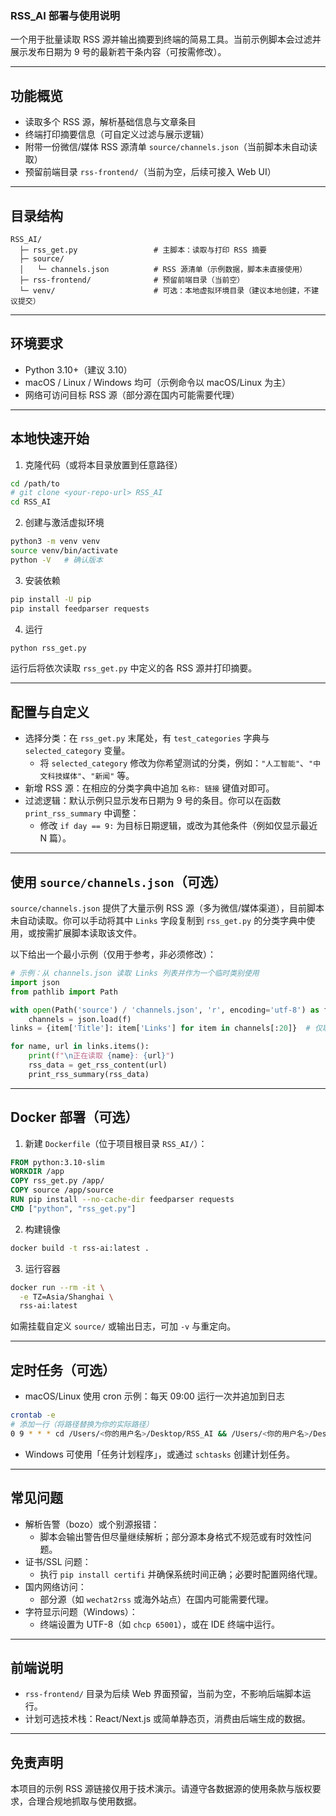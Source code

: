 ### RSS_AI 部署与使用说明

一个用于批量读取 RSS 源并输出摘要到终端的简易工具。当前示例脚本会过滤并展示发布日期为 9 号的最新若干条内容（可按需修改）。

---

## 功能概览
- 读取多个 RSS 源，解析基础信息与文章条目
- 终端打印摘要信息（可自定义过滤与展示逻辑）
- 附带一份微信/媒体 RSS 源清单 `source/channels.json`（当前脚本未自动读取）
- 预留前端目录 `rss-frontend/`（当前为空，后续可接入 Web UI）

---

## 目录结构
```text
RSS_AI/
  ├─ rss_get.py                 # 主脚本：读取与打印 RSS 摘要
  ├─ source/
  │   └─ channels.json          # RSS 源清单（示例数据，脚本未直接使用）
  ├─ rss-frontend/              # 预留前端目录（当前空）
  └─ venv/                      # 可选：本地虚拟环境目录（建议本地创建，不建议提交）
```

---

## 环境要求
- Python 3.10+（建议 3.10）
- macOS / Linux / Windows 均可（示例命令以 macOS/Linux 为主）
- 网络可访问目标 RSS 源（部分源在国内可能需要代理）

---

## 本地快速开始
1) 克隆代码（或将本目录放置到任意路径）
```bash
cd /path/to
# git clone <your-repo-url> RSS_AI
cd RSS_AI
```

2) 创建与激活虚拟环境
```bash
python3 -m venv venv
source venv/bin/activate
python -V   # 确认版本
```

3) 安装依赖
```bash
pip install -U pip
pip install feedparser requests
```

4) 运行
```bash
python rss_get.py
```
运行后将依次读取 `rss_get.py` 中定义的各 RSS 源并打印摘要。

---

## 配置与自定义
- 选择分类：在 `rss_get.py` 末尾处，有 `test_categories` 字典与 `selected_category` 变量。
  - 将 `selected_category` 修改为你希望测试的分类，例如：`"人工智能"`、`"中文科技媒体"`、`"新闻"` 等。
- 新增 RSS 源：在相应的分类字典中追加 `名称: 链接` 键值对即可。
- 过滤逻辑：默认示例只显示发布日期为 9 号的条目。你可以在函数 `print_rss_summary` 中调整：
  - 修改 `if day == 9:` 为目标日期逻辑，或改为其他条件（例如仅显示最近 N 篇）。

---

## 使用 `source/channels.json`（可选）
`source/channels.json` 提供了大量示例 RSS 源（多为微信/媒体渠道），目前脚本未自动读取。你可以手动将其中 `Links` 字段复制到 `rss_get.py` 的分类字典中使用，或按需扩展脚本读取该文件。

以下给出一个最小示例（仅用于参考，非必须修改）：
```python
# 示例：从 channels.json 读取 Links 列表并作为一个临时类别使用
import json
from pathlib import Path

with open(Path('source') / 'channels.json', 'r', encoding='utf-8') as f:
    channels = json.load(f)
links = {item['Title']: item['Links'] for item in channels[:20]}  # 仅取前20个以免过多请求

for name, url in links.items():
    print(f"\n正在读取 {name}: {url}")
    rss_data = get_rss_content(url)
    print_rss_summary(rss_data)
```

---

## Docker 部署（可选）
1) 新建 `Dockerfile`（位于项目根目录 `RSS_AI/`）：
```dockerfile
FROM python:3.10-slim
WORKDIR /app
COPY rss_get.py /app/
COPY source /app/source
RUN pip install --no-cache-dir feedparser requests
CMD ["python", "rss_get.py"]
```

2) 构建镜像
```bash
docker build -t rss-ai:latest .
```

3) 运行容器
```bash
docker run --rm -it \
  -e TZ=Asia/Shanghai \
  rss-ai:latest
```
如需挂载自定义 `source/` 或输出日志，可加 `-v` 与重定向。

---

## 定时任务（可选）
- macOS/Linux 使用 cron 示例：每天 09:00 运行一次并追加到日志
```bash
crontab -e
# 添加一行（将路径替换为你的实际路径）
0 9 * * * cd /Users/<你的用户名>/Desktop/RSS_AI && /Users/<你的用户名>/Desktop/RSS_AI/venv/bin/python rss_get.py >> /Users/<你的用户名>/Desktop/RSS_AI/logs/`date +\%Y\%m\%d`.log 2>&1
```
- Windows 可使用「任务计划程序」，或通过 `schtasks` 创建计划任务。

---

## 常见问题
- 解析告警（bozo）或个别源报错：
  - 脚本会输出警告但尽量继续解析；部分源本身格式不规范或有时效性问题。
- 证书/SSL 问题：
  - 执行 `pip install certifi` 并确保系统时间正确；必要时配置网络代理。
- 国内网络访问：
  - 部分源（如 `wechat2rss` 或海外站点）在国内可能需要代理。
- 字符显示问题（Windows）：
  - 终端设置为 UTF-8（如 `chcp 65001`），或在 IDE 终端中运行。

---

## 前端说明
- `rss-frontend/` 目录为后续 Web 界面预留，当前为空，不影响后端脚本运行。
- 计划可选技术栈：React/Next.js 或简单静态页，消费由后端生成的数据。

---

## 免责声明
本项目的示例 RSS 源链接仅用于技术演示。请遵守各数据源的使用条款与版权要求，合理合规地抓取与使用数据。
